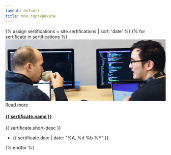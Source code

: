 ```yaml
---
layout: default
title: Мои сертификаты
---
```

<section class="section pt-5">
    <div class="container blog-cards">	        
	    <div class="row">
        {% assign sertifications = site.sertifications | sort: 'date' %}
        {% for sertificate in sertifications %}
		    <div class="col-12 col-md-6 col-lg-4 mb-5">
			    <div class="card rounded-0 border-0 shadow-sm eq-height">
					<div class="card-img-container position-relative">
				        <img class="card-img-top rounded-0" src="assets/images/blog/blog-post-thumb-3.jpg" alt="">
				        <div class="card-img-overlay overlay-mask  text-center p-0">
					        <div class="overlay-mask-content text-center w-100 position-absolute">
							    <a class="btn btn-primary" href="{{ sertificate.url }}">Read more</a>
					        </div>
					        <a class="overlay-mask-link position-absolute w-100 h-100" href="{{ sertificate.url }}"></a>
						</div>
					</div>
					<div class="card-body pb-4">
						<h4 class="card-title mb-2"><a class="text-link" href="{{ sertificate.url }}">{{ sertificate.name }}</a></h4>
							<div class="card-text">
								<div class="excerpt">{{ sertificate.short-desc }}</div>
							</div>
						</div>
						<div class="card-footer border-0">
							<ul class="meta list-inline mb-0">
								<li class="list-inline-item me-3"><i class="far fa-clock me-2"></i>{{ sertificate.date | date: "%A, %d %b %Y" }}</li>
								<!--<li class="list-inline-item"><i class="fas fa-comment me-2"></i><a class="text-link" href="#">23 Comments</a></li>-->
							</ul>
						</div>
				    </div><!--//card-->
		        </div>
			{% endfor %}
		</div>
	</div>
</section>		
